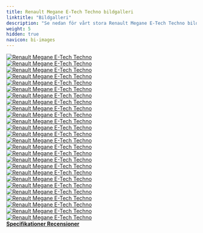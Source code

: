 ```yaml
---
title: Renault Megane E-Tech Techno bildgalleri
linktitle: "Bildgalleri"
description: "Se nedan för vårt stora Renault Megane E-Tech Techno bildgalleri. Klicka på bilderna för högupplösta versioner."
weight: 5
hidden: true
navicon: bi-images
---
```

<!-- markdownlint-disable MD033 -->
<div class="row" id ="my-gallery">
	<div class="pswp-grid-item col-6 col-md-4">
		<a href="https://media.evkx.net/multimedia/models/renault/megane/megane_e-tech_techno/charging_1.jpeg"
data-pswp-src="https://media.evkx.net/multimedia/models/renault/megane/megane_e-tech_techno/charging_1.jpeg"
data-pswp-width="3000"
data-pswp-height="2134" 
target="_blank">
			<img src="https://media.evkx.net/multimedia/models/renault/megane/megane_e-tech_techno/charging_1_xst.jpeg" alt="Renault Megane E-Tech Techno" class="img-fluid " />
		</a>
	</div>
	<div class="pswp-grid-item col-6 col-md-4">
		<a href="https://media.evkx.net/multimedia/models/renault/megane/megane_e-tech_techno/exterior_1.jpeg"
data-pswp-src="https://media.evkx.net/multimedia/models/renault/megane/megane_e-tech_techno/exterior_1.jpeg"
data-pswp-width="3000"
data-pswp-height="1999" 
target="_blank">
			<img src="https://media.evkx.net/multimedia/models/renault/megane/megane_e-tech_techno/exterior_1_xst.jpeg" alt="Renault Megane E-Tech Techno" class="img-fluid " />
		</a>
	</div>
	<div class="pswp-grid-item col-6 col-md-4">
		<a href="https://media.evkx.net/multimedia/models/renault/megane/megane_e-tech_techno/exterior_2.jpeg"
data-pswp-src="https://media.evkx.net/multimedia/models/renault/megane/megane_e-tech_techno/exterior_2.jpeg"
data-pswp-width="3000"
data-pswp-height="2001" 
target="_blank">
			<img src="https://media.evkx.net/multimedia/models/renault/megane/megane_e-tech_techno/exterior_2_xst.jpeg" alt="Renault Megane E-Tech Techno" class="img-fluid " />
		</a>
	</div>
	<div class="pswp-grid-item col-6 col-md-4">
		<a href="https://media.evkx.net/multimedia/models/renault/megane/megane_e-tech_techno/exterior_3.jpg"
data-pswp-src="https://media.evkx.net/multimedia/models/renault/megane/megane_e-tech_techno/exterior_3.jpg"
data-pswp-width="3000"
data-pswp-height="2000" 
target="_blank">
			<img src="https://media.evkx.net/multimedia/models/renault/megane/megane_e-tech_techno/exterior_3_xst.jpg" alt="Renault Megane E-Tech Techno" class="img-fluid " />
		</a>
	</div>
	<div class="pswp-grid-item col-6 col-md-4">
		<a href="https://media.evkx.net/multimedia/models/renault/megane/megane_e-tech_techno/exterior_4.jpeg"
data-pswp-src="https://media.evkx.net/multimedia/models/renault/megane/megane_e-tech_techno/exterior_4.jpeg"
data-pswp-width="3000"
data-pswp-height="2001" 
target="_blank">
			<img src="https://media.evkx.net/multimedia/models/renault/megane/megane_e-tech_techno/exterior_4_xst.jpeg" alt="Renault Megane E-Tech Techno" class="img-fluid " />
		</a>
	</div>
	<div class="pswp-grid-item col-6 col-md-4">
		<a href="https://media.evkx.net/multimedia/models/renault/megane/megane_e-tech_techno/exterior_5.jpeg"
data-pswp-src="https://media.evkx.net/multimedia/models/renault/megane/megane_e-tech_techno/exterior_5.jpeg"
data-pswp-width="3000"
data-pswp-height="2000" 
target="_blank">
			<img src="https://media.evkx.net/multimedia/models/renault/megane/megane_e-tech_techno/exterior_5_xst.jpeg" alt="Renault Megane E-Tech Techno" class="img-fluid " />
		</a>
	</div>
	<div class="pswp-grid-item col-6 col-md-4">
		<a href="https://media.evkx.net/multimedia/models/renault/megane/megane_e-tech_techno/exterior_6.jpeg"
data-pswp-src="https://media.evkx.net/multimedia/models/renault/megane/megane_e-tech_techno/exterior_6.jpeg"
data-pswp-width="3000"
data-pswp-height="2250" 
target="_blank">
			<img src="https://media.evkx.net/multimedia/models/renault/megane/megane_e-tech_techno/exterior_6_xst.jpeg" alt="Renault Megane E-Tech Techno" class="img-fluid " />
		</a>
	</div>
	<div class="pswp-grid-item col-6 col-md-4">
		<a href="https://media.evkx.net/multimedia/models/renault/megane/megane_e-tech_techno/frontseats_1.jpg"
data-pswp-src="https://media.evkx.net/multimedia/models/renault/megane/megane_e-tech_techno/frontseats_1.jpg"
data-pswp-width="1920"
data-pswp-height="1080" 
target="_blank">
			<img src="https://media.evkx.net/multimedia/models/renault/megane/megane_e-tech_techno/frontseats_1_xst.jpg" alt="Renault Megane E-Tech Techno" class="img-fluid " />
		</a>
	</div>
	<div class="pswp-grid-item col-6 col-md-4">
		<a href="https://media.evkx.net/multimedia/models/renault/megane/megane_e-tech_techno/frontseats_2.jpg.jpeg"
data-pswp-src="https://media.evkx.net/multimedia/models/renault/megane/megane_e-tech_techno/frontseats_2.jpg.jpeg"
data-pswp-width="3000"
data-pswp-height="2250" 
target="_blank">
			<img src="https://media.evkx.net/multimedia/models/renault/megane/megane_e-tech_techno/frontseats_2.jpg_xst.jpeg" alt="Renault Megane E-Tech Techno" class="img-fluid " />
		</a>
	</div>
	<div class="pswp-grid-item col-6 col-md-4">
		<a href="https://media.evkx.net/multimedia/models/renault/megane/megane_e-tech_techno/headlights_1.jpeg"
data-pswp-src="https://media.evkx.net/multimedia/models/renault/megane/megane_e-tech_techno/headlights_1.jpeg"
data-pswp-width="3000"
data-pswp-height="2250" 
target="_blank">
			<img src="https://media.evkx.net/multimedia/models/renault/megane/megane_e-tech_techno/headlights_1_xst.jpeg" alt="Renault Megane E-Tech Techno" class="img-fluid " />
		</a>
	</div>
	<div class="pswp-grid-item col-6 col-md-4">
		<a href="https://media.evkx.net/multimedia/models/renault/megane/megane_e-tech_techno/interior_1.jpeg"
data-pswp-src="https://media.evkx.net/multimedia/models/renault/megane/megane_e-tech_techno/interior_1.jpeg"
data-pswp-width="3000"
data-pswp-height="2000" 
target="_blank">
			<img src="https://media.evkx.net/multimedia/models/renault/megane/megane_e-tech_techno/interior_1_xst.jpeg" alt="Renault Megane E-Tech Techno" class="img-fluid " />
		</a>
	</div>
	<div class="pswp-grid-item col-6 col-md-4">
		<a href="https://media.evkx.net/multimedia/models/renault/megane/megane_e-tech_techno/interior_2.jpeg"
data-pswp-src="https://media.evkx.net/multimedia/models/renault/megane/megane_e-tech_techno/interior_2.jpeg"
data-pswp-width="3000"
data-pswp-height="1999" 
target="_blank">
			<img src="https://media.evkx.net/multimedia/models/renault/megane/megane_e-tech_techno/interior_2_xst.jpeg" alt="Renault Megane E-Tech Techno" class="img-fluid " />
		</a>
	</div>
	<div class="pswp-grid-item col-6 col-md-4">
		<a href="https://media.evkx.net/multimedia/models/renault/megane/megane_e-tech_techno/interior_3.jpeg"
data-pswp-src="https://media.evkx.net/multimedia/models/renault/megane/megane_e-tech_techno/interior_3.jpeg"
data-pswp-width="3000"
data-pswp-height="2000" 
target="_blank">
			<img src="https://media.evkx.net/multimedia/models/renault/megane/megane_e-tech_techno/interior_3_xst.jpeg" alt="Renault Megane E-Tech Techno" class="img-fluid " />
		</a>
	</div>
	<div class="pswp-grid-item col-6 col-md-4">
		<a href="https://media.evkx.net/multimedia/models/renault/megane/megane_e-tech_techno/interior_4.jpeg"
data-pswp-src="https://media.evkx.net/multimedia/models/renault/megane/megane_e-tech_techno/interior_4.jpeg"
data-pswp-width="3000"
data-pswp-height="2250" 
target="_blank">
			<img src="https://media.evkx.net/multimedia/models/renault/megane/megane_e-tech_techno/interior_4_xst.jpeg" alt="Renault Megane E-Tech Techno" class="img-fluid " />
		</a>
	</div>
	<div class="pswp-grid-item col-6 col-md-4">
		<a href="https://media.evkx.net/multimedia/models/renault/megane/megane_e-tech_techno/interior_5.jpeg"
data-pswp-src="https://media.evkx.net/multimedia/models/renault/megane/megane_e-tech_techno/interior_5.jpeg"
data-pswp-width="3000"
data-pswp-height="2250" 
target="_blank">
			<img src="https://media.evkx.net/multimedia/models/renault/megane/megane_e-tech_techno/interior_5_xst.jpeg" alt="Renault Megane E-Tech Techno" class="img-fluid " />
		</a>
	</div>
	<div class="pswp-grid-item col-6 col-md-4">
		<a href="https://media.evkx.net/multimedia/models/renault/megane/megane_e-tech_techno/main_1.jpeg"
data-pswp-src="https://media.evkx.net/multimedia/models/renault/megane/megane_e-tech_techno/main_1.jpeg"
data-pswp-width="3000"
data-pswp-height="2001" 
target="_blank">
			<img src="https://media.evkx.net/multimedia/models/renault/megane/megane_e-tech_techno/main_1_xst.jpeg" alt="Renault Megane E-Tech Techno" class="img-fluid " />
		</a>
	</div>
	<div class="pswp-grid-item col-6 col-md-4">
		<a href="https://media.evkx.net/multimedia/models/renault/megane/megane_e-tech_techno/rearlights_1.jpg"
data-pswp-src="https://media.evkx.net/multimedia/models/renault/megane/megane_e-tech_techno/rearlights_1.jpg"
data-pswp-width="3000"
data-pswp-height="1687" 
target="_blank">
			<img src="https://media.evkx.net/multimedia/models/renault/megane/megane_e-tech_techno/rearlights_1_xst.jpg" alt="Renault Megane E-Tech Techno" class="img-fluid " />
		</a>
	</div>
	<div class="pswp-grid-item col-6 col-md-4">
		<a href="https://media.evkx.net/multimedia/models/renault/megane/megane_e-tech_techno/rearlights_2.jpeg"
data-pswp-src="https://media.evkx.net/multimedia/models/renault/megane/megane_e-tech_techno/rearlights_2.jpeg"
data-pswp-width="3000"
data-pswp-height="2250" 
target="_blank">
			<img src="https://media.evkx.net/multimedia/models/renault/megane/megane_e-tech_techno/rearlights_2_xst.jpeg" alt="Renault Megane E-Tech Techno" class="img-fluid " />
		</a>
	</div>
	<div class="pswp-grid-item col-6 col-md-4">
		<a href="https://media.evkx.net/multimedia/models/renault/megane/megane_e-tech_techno/screens_1.jpeg"
data-pswp-src="https://media.evkx.net/multimedia/models/renault/megane/megane_e-tech_techno/screens_1.jpeg"
data-pswp-width="3000"
data-pswp-height="2001" 
target="_blank">
			<img src="https://media.evkx.net/multimedia/models/renault/megane/megane_e-tech_techno/screens_1_xst.jpeg" alt="Renault Megane E-Tech Techno" class="img-fluid " />
		</a>
	</div>
	<div class="pswp-grid-item col-6 col-md-4">
		<a href="https://media.evkx.net/multimedia/models/renault/megane/megane_e-tech_techno/screens_2.jpg"
data-pswp-src="https://media.evkx.net/multimedia/models/renault/megane/megane_e-tech_techno/screens_2.jpg"
data-pswp-width="2400"
data-pswp-height="1256" 
target="_blank">
			<img src="https://media.evkx.net/multimedia/models/renault/megane/megane_e-tech_techno/screens_2_xst.jpg" alt="Renault Megane E-Tech Techno" class="img-fluid " />
		</a>
	</div>
	<div class="pswp-grid-item col-6 col-md-4">
		<a href="https://media.evkx.net/multimedia/models/renault/megane/megane_e-tech_techno/screens_3.jpeg"
data-pswp-src="https://media.evkx.net/multimedia/models/renault/megane/megane_e-tech_techno/screens_3.jpeg"
data-pswp-width="3000"
data-pswp-height="2250" 
target="_blank">
			<img src="https://media.evkx.net/multimedia/models/renault/megane/megane_e-tech_techno/screens_3_xst.jpeg" alt="Renault Megane E-Tech Techno" class="img-fluid " />
		</a>
	</div>
	<div class="pswp-grid-item col-6 col-md-4">
		<a href="https://media.evkx.net/multimedia/models/renault/megane/megane_e-tech_techno/secondrowseats_1.jpeg"
data-pswp-src="https://media.evkx.net/multimedia/models/renault/megane/megane_e-tech_techno/secondrowseats_1.jpeg"
data-pswp-width="3000"
data-pswp-height="2001" 
target="_blank">
			<img src="https://media.evkx.net/multimedia/models/renault/megane/megane_e-tech_techno/secondrowseats_1_xst.jpeg" alt="Renault Megane E-Tech Techno" class="img-fluid " />
		</a>
	</div>
	<div class="pswp-grid-item col-6 col-md-4">
		<a href="https://media.evkx.net/multimedia/models/renault/megane/megane_e-tech_techno/soundsystem_1.jpeg"
data-pswp-src="https://media.evkx.net/multimedia/models/renault/megane/megane_e-tech_techno/soundsystem_1.jpeg"
data-pswp-width="3000"
data-pswp-height="2000" 
target="_blank">
			<img src="https://media.evkx.net/multimedia/models/renault/megane/megane_e-tech_techno/soundsystem_1_xst.jpeg" alt="Renault Megane E-Tech Techno" class="img-fluid " />
		</a>
	</div>
	<div class="pswp-grid-item col-6 col-md-4">
		<a href="https://media.evkx.net/multimedia/models/renault/megane/megane_e-tech_techno/trunk_1.jpg"
data-pswp-src="https://media.evkx.net/multimedia/models/renault/megane/megane_e-tech_techno/trunk_1.jpg"
data-pswp-width="3000"
data-pswp-height="1688" 
target="_blank">
			<img src="https://media.evkx.net/multimedia/models/renault/megane/megane_e-tech_techno/trunk_1_xst.jpg" alt="Renault Megane E-Tech Techno" class="img-fluid " />
		</a>
	</div>
	<div class="pswp-grid-item col-6 col-md-4">
		<a href="https://media.evkx.net/multimedia/models/renault/megane/megane_e-tech_techno/trunk_2.jpeg"
data-pswp-src="https://media.evkx.net/multimedia/models/renault/megane/megane_e-tech_techno/trunk_2.jpeg"
data-pswp-width="3000"
data-pswp-height="2001" 
target="_blank">
			<img src="https://media.evkx.net/multimedia/models/renault/megane/megane_e-tech_techno/trunk_2_xst.jpeg" alt="Renault Megane E-Tech Techno" class="img-fluid " />
		</a>
	</div>
	<div class="pswp-grid-item col-6 col-md-4">
		<a href="https://media.evkx.net/multimedia/models/renault/megane/megane_e-tech_techno/trunk_3.jpeg"
data-pswp-src="https://media.evkx.net/multimedia/models/renault/megane/megane_e-tech_techno/trunk_3.jpeg"
data-pswp-width="3000"
data-pswp-height="2000" 
target="_blank">
			<img src="https://media.evkx.net/multimedia/models/renault/megane/megane_e-tech_techno/trunk_3_xst.jpeg" alt="Renault Megane E-Tech Techno" class="img-fluid " />
		</a>
	</div>
</div>
<script type="module">
  import PhotoSwipeLightbox from '/js/photoswipe-lightbox.esm.js';
    const lightbox = new PhotoSwipeLightbox({
       gallery: '#my-gallery',
        children: 'a',
        pswpModule: () => import('/js/photoswipe.esm.js')
    });
lightbox.init();
</script>
<div class="mt-3 mb-3">
<a href="../specifications/" class="text-decoration-none text-black">
<strong><i class="bi-arrow-left"></i> Specifikationer </strong>
</a>
<a href="../reviews/" class="text-decoration-none text-black float-end">
<strong>Recensioner <i class="bi-arrow-right"></i></strong>
</a>
</div>
